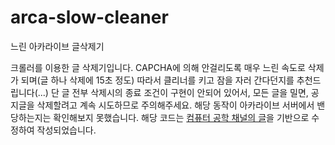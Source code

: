 # arca-slow-cleaner
느린 아카라이브 글삭제기

크롤러를 이용한 글 삭제기입니다. CAPCHA에 의해 안걸리도록 매우 느린 속도로 삭제가 되며(글 하나 삭제에 15초 정도)
따라서 클리너를 키고 잠을 자러 간다던지를 추천드립니다(...)
단 글 전부 삭제시의 종료 조건이 구현이 안되어 있어서, 모든 글을 밀면, 공지글을 삭제할려고 계속 시도하므로 주의해주세요.
해당 동작이 아카라이브 서버에서 밴당하는지는 확인해보지 못했습니다.
해당 코드는 [컴퓨터 공학 채널의 글](https://arca.live/b/programmers/42355472?p=1)을 기반으로 수정하여 작성되었습니다.
